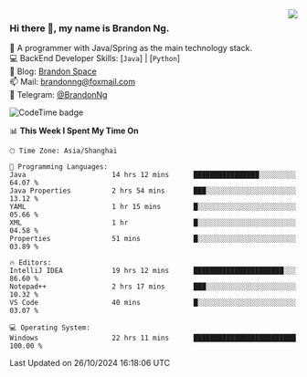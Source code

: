<img  align="right" src="https://github-readme-stats-brandon0824.vercel.app/api/top-langs/?username=brandon0824&layout=compact">

### Hi there 👋, my name is Brandon Ng.

🌱 A programmer with Java/Spring as the main technology stack.  
💻 BackEnd Developer Skills: [`Java`] | [`Python`]  
📝 Blog: [Brandon Space](https://brandonng.tech)  
📫 Mail: brandonng@foxmail.com  
📰 Telegram: [@BrandonNg](https://t.me/BrandonNg24)  

![CodeTime badge](https://img.shields.io/endpoint?style=flat-square&url=https%3A%2F%2Fapi.codetime.dev%2Fshield%3Fid%3D128%26project%3D%26in%3D604800000)

<!--START_SECTION:waka-->
📊 **This Week I Spent My Time On** 

```text
🕑︎ Time Zone: Asia/Shanghai

💬 Programming Languages: 
Java                     14 hrs 12 mins      ████████████████░░░░░░░░░   64.07 % 
Java Properties          2 hrs 54 mins       ███░░░░░░░░░░░░░░░░░░░░░░   13.12 % 
YAML                     1 hr 15 mins        █░░░░░░░░░░░░░░░░░░░░░░░░   05.66 % 
XML                      1 hr                █░░░░░░░░░░░░░░░░░░░░░░░░   04.58 % 
Properties               51 mins             █░░░░░░░░░░░░░░░░░░░░░░░░   03.89 % 

🔥 Editors: 
IntelliJ IDEA            19 hrs 12 mins      ██████████████████████░░░   86.60 % 
Notepad++                2 hrs 17 mins       ███░░░░░░░░░░░░░░░░░░░░░░   10.32 % 
VS Code                  40 mins             █░░░░░░░░░░░░░░░░░░░░░░░░   03.07 % 

💻 Operating System: 
Windows                  22 hrs 11 mins      █████████████████████████   100.00 % 
```


 Last Updated on 26/10/2024 16:18:06 UTC
<!--END_SECTION:waka-->
